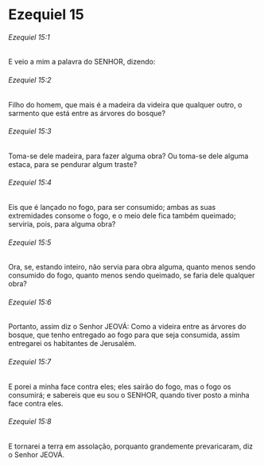 # Ezequiel 15

###### Ezequiel 15:1

E veio a mim a palavra do SENHOR, dizendo:

###### Ezequiel 15:2

Filho do homem, que mais é a madeira da videira que qualquer outro, o sarmento que está entre as árvores do bosque?

###### Ezequiel 15:3

Toma-se dele madeira, para fazer alguma obra? Ou toma-se dele alguma estaca, para se pendurar algum traste?

###### Ezequiel 15:4

Eis que é lançado no fogo, para ser consumido; ambas as suas extremidades consome o fogo, e o meio dele fica também queimado; serviria, pois, para alguma obra?

###### Ezequiel 15:5

Ora, se, estando inteiro, não servia para obra alguma, quanto menos sendo consumido do fogo, quanto menos sendo queimado, se faria dele qualquer obra?

###### Ezequiel 15:6

Portanto, assim diz o Senhor JEOVÁ: Como a videira entre as árvores do bosque, que tenho entregado ao fogo para que seja consumida, assim entregarei os habitantes de Jerusalém.

###### Ezequiel 15:7

E porei a minha face contra eles; eles sairão do fogo, mas o fogo os consumirá; e sabereis que eu sou o SENHOR, quando tiver posto a minha face contra eles.

###### Ezequiel 15:8

E tornarei a terra em assolação, porquanto grandemente prevaricaram, diz o Senhor JEOVÁ.

